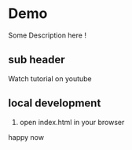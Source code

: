 # Demo

Some Description here !

## sub header

Watch tutorial on youtube

## local development
1. open index.html in your browser

happy now

